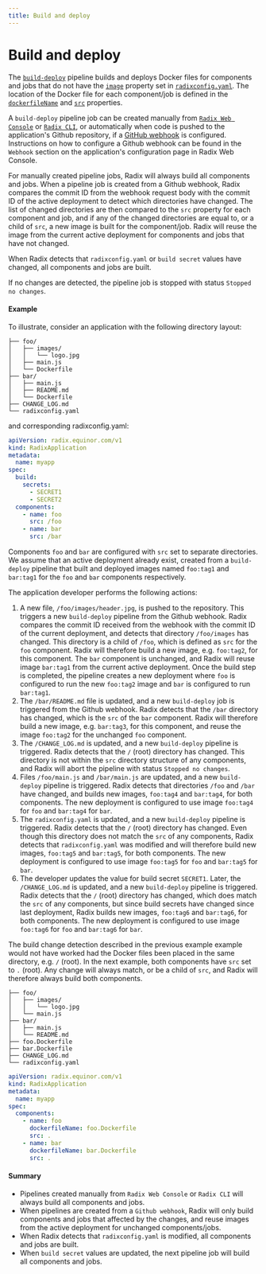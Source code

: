 ```yaml
---
title: Build and deploy
---
```


# Build and deploy

The [`build-deploy`](../../start/workflows/) pipeline builds and deploys Docker files for components and jobs that do not have the [`image`](../../references/reference-radix-config/#image) property set in [`radixconfig.yaml`](../../references/reference-radix-config). The location of the Docker file for each component/job is defined in the [`dockerfileName`](../../references/reference-radix-config/#dockerfilename) and [`src`](../../references/reference-radix-config/#src) properties.

A `build-deploy` pipeline job can be created manually from [`Radix Web Console`](https://console.radix.equinor.com/) or [`Radix CLI`](../../docs/topic-radix-cli/), or automatically when code is pushed to the application's Github repository, if a [GitHub webhook](https://docs.github.com/en/developers/webhooks-and-events/webhooks/about-webhooks) is configured. Instructions on how to configure a Github webhook can be found in the `Webhook` section on the application's configuration page in Radix Web Console.

For manually created pipeline jobs, Radix will always build all components and jobs. When a pipeline job is created from a Github webhook, Radix compares the commit ID from the webhook request body with the commit ID of the active deployment to detect which directories have changed. The list of changed directories are then compared to the `src` property for each component and job, and if any of the changed directories are equal to, or a child of `src`, a new image is built for the component/job. Radix will reuse the image from the current active deployment for components and jobs that have not changed.

When Radix detects that `radixconfig.yaml` or `build secret` values have changed, all components and jobs are built.

If no changes are detected, the pipeline job is stopped with status `Stopped no changes`.

#### Example

To illustrate, consider an application with the following directory layout:

``` directory-structure
├── foo/
│   ├── images/
│   │   └── logo.jpg
│   ├── main.js
│   └── Dockerfile
├── bar/
│   ├── main.js
│   ├── README.md
│   └── Dockerfile
├── CHANGE_LOG.md
└── radixconfig.yaml
```

and corresponding radixconfig.yaml:

``` radixconfig.yaml
apiVersion: radix.equinor.com/v1
kind: RadixApplication
metadata:
  name: myapp
spec:
  build:
    secrets:
      - SECRET1
      - SECRET2
  components:
    - name: foo
      src: /foo
    - name: bar
      src: /bar
```

Components `foo` and `bar` are configured with `src` set to separate directories. We assume that an active deployment already exist, created from a `build-deploy` pipeline that built and deployed images named `foo:tag1` and `bar:tag1` for the `foo` and `bar` components respectively.

The application developer performs the following actions:
1. A new file, `/foo/images/header.jpg`, is pushed to the repository. This triggers a new `build-deploy` pipeline from the Github webhook. Radix compares the commit ID received from the webhook with the commit ID of the current deployment, and detects that directory `/foo/images` has changed. This directory is a child of `/foo`, which is defined as `src` for the `foo` component. Radix will therefore build a new image, e.g. `foo:tag2`, for this component. The `bar` component is unchanged, and Radix will reuse image `bar:tag1` from the current active deployment. Once the build step is completed, the pipeline creates a new deployment where `foo` is configured to run the new `foo:tag2` image and `bar` is configured to run `bar:tag1`.
1. The `/bar/README.md` file is updated, and a new `build-deploy` job is triggered from the Github webhook. Radix detects that the `/bar` directory has changed, which is the `src` of the `bar` component. Radix will therefore build a new image, e.g. `bar:tag3`, for this component, and reuse the image `foo:tag2` for the unchanged `foo` component.
1. The `/CHANGE_LOG.md` is updated, and a new `build-deploy` pipeline is triggered. Radix detects that the `/` (root) directory has changed. This directory is not within the `src` directory structure of any components, and Radix will abort the pipeline with status `Stopped no changes`.
1. Files `/foo/main.js` and `/bar/main.js` are updated, and a new `build-deploy` pipeline is triggered. Radix detects that directories `/foo` and `/bar` have changed, and builds new images, `foo:tag4` and `bar:tag4`, for both components. The new deployment is configured to use image `foo:tag4` for `foo` and `bar:tag4` for `bar`.
1. The `radixconfig.yaml` is updated, and a new `build-deploy` pipeline is triggered. Radix detects that the `/` (root) directory has changed. Even though this directory does not match the `src` of any components, Radix detects that `radixconfig.yaml` was modified and will therefore build new images, `foo:tag5` and `bar:tag5`, for both components. The new deployment is configured to use image `foo:tag5` for `foo` and `bar:tag5` for `bar`.
1. The developer updates the value for build secret `SECRET1`. Later, the `/CHANGE_LOG.md` is updated, and a new `build-deploy` pipeline is triggered. Radix detects that the `/` (root) directory has changed, which does match the `src` of any components, but since build secrets have changed since last deployment, Radix builds new images, `foo:tag6` and `bar:tag6`, for both components. The new deployment is configured to use image `foo:tag6` for `foo` and `bar:tag6` for `bar`.

The build change detection described in the previous example example would not have worked had the Docker files been placed in the same directory, e.g. `/` (root). In the next example, both components have `src` set to `.` (root). Any change will always match, or be a child of `src`, and Radix will therefore always build both components.

``` directory-structure
├── foo/
│   ├── images/
│   │   └── logo.jpg
│   └── main.js
├── bar/
│   ├── main.js
│   └── README.md
├── foo.Dockerfile
├── bar.Dockerfile
├── CHANGE_LOG.md
└── radixconfig.yaml
```

``` radixconfig.yaml
apiVersion: radix.equinor.com/v1
kind: RadixApplication
metadata:
  name: myapp
spec:
  components:
    - name: foo
      dockerfileName: foo.Dockerfile
      src: .
    - name: bar
      dockerfileName: bar.Dockerfile
      src: .
```

#### Summary

- Pipelines created manually from `Radix Web Console` or `Radix CLI` will always build all components and jobs.
- When pipelines are created from a `Github webhook`, Radix will only build components and jobs that affected by the changes, and reuse images from the active deployment for unchanged components/jobs.
- When Radix detects that `radixconfig.yaml` is modified, all components and jobs are built.
- When `build secret` values are updated, the next pipeline job will build all components and jobs.
